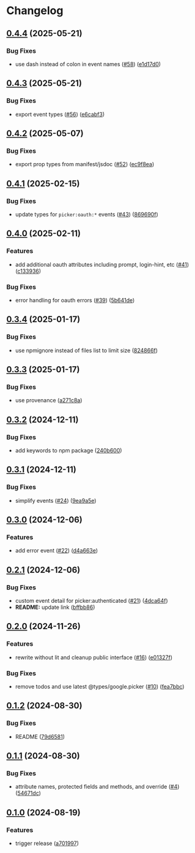 # Changelog

## [0.4.4](https://github.com/googleworkspace/drive-picker-element/compare/v0.4.3...v0.4.4) (2025-05-21)


### Bug Fixes

* use dash instead of colon in event names ([#58](https://github.com/googleworkspace/drive-picker-element/issues/58)) ([e1d17d0](https://github.com/googleworkspace/drive-picker-element/commit/e1d17d02ba86b662bce0477a7a626b72d2f3bcc0))

## [0.4.3](https://github.com/googleworkspace/drive-picker-element/compare/v0.4.2...v0.4.3) (2025-05-21)


### Bug Fixes

* export event types ([#56](https://github.com/googleworkspace/drive-picker-element/issues/56)) ([e6cabf3](https://github.com/googleworkspace/drive-picker-element/commit/e6cabf3ac806b0523c0a1e3478a0932a6fa7e33a))

## [0.4.2](https://github.com/googleworkspace/drive-picker-element/compare/v0.4.1...v0.4.2) (2025-05-07)


### Bug Fixes

* export prop types from manifest/jsdoc ([#52](https://github.com/googleworkspace/drive-picker-element/issues/52)) ([ec9f8ea](https://github.com/googleworkspace/drive-picker-element/commit/ec9f8ea55ea3a101957f25604b1de993fc8bfb47))

## [0.4.1](https://github.com/googleworkspace/drive-picker-element/compare/v0.4.0...v0.4.1) (2025-02-15)


### Bug Fixes

* update types for `picker:oauth:*` events ([#43](https://github.com/googleworkspace/drive-picker-element/issues/43)) ([869690f](https://github.com/googleworkspace/drive-picker-element/commit/869690f518daf05e8def184f1746486781354b4f))

## [0.4.0](https://github.com/googleworkspace/drive-picker-element/compare/v0.3.4...v0.4.0) (2025-02-11)


### Features

* add additional oauth attributes including prompt, login-hint, etc ([#41](https://github.com/googleworkspace/drive-picker-element/issues/41)) ([c133936](https://github.com/googleworkspace/drive-picker-element/commit/c133936b5b0de9bc9ebaebb9a945d1513b767690))


### Bug Fixes

* error handling for oauth errors ([#39](https://github.com/googleworkspace/drive-picker-element/issues/39)) ([5b641de](https://github.com/googleworkspace/drive-picker-element/commit/5b641dea41e5dd788c7205237c7b1cc3d233e905))

## [0.3.4](https://github.com/googleworkspace/drive-picker-element/compare/v0.3.3...v0.3.4) (2025-01-17)


### Bug Fixes

* use npmignore instead of files list to limit size ([824866f](https://github.com/googleworkspace/drive-picker-element/commit/824866f19e1c56f056fa58e5cfe3a76488573696))

## [0.3.3](https://github.com/googleworkspace/drive-picker-element/compare/v0.3.2...v0.3.3) (2025-01-17)


### Bug Fixes

* use provenance ([a271c8a](https://github.com/googleworkspace/drive-picker-element/commit/a271c8aa519db3f11659c8172faf6650a81d271b))

## [0.3.2](https://github.com/googleworkspace/drive-picker-element/compare/v0.3.1...v0.3.2) (2024-12-11)


### Bug Fixes

* add keywords to npm package ([240b600](https://github.com/googleworkspace/drive-picker-element/commit/240b60035f2996bd4097f723566812a0a77f6fe7))

## [0.3.1](https://github.com/googleworkspace/drive-picker-element/compare/v0.3.0...v0.3.1) (2024-12-11)


### Bug Fixes

* simplify events ([#24](https://github.com/googleworkspace/drive-picker-element/issues/24)) ([9ea9a5e](https://github.com/googleworkspace/drive-picker-element/commit/9ea9a5e1d7387e763ebd98e17c2383ace9827eca))

## [0.3.0](https://github.com/googleworkspace/drive-picker-element/compare/v0.2.1...v0.3.0) (2024-12-06)


### Features

* add error event ([#22](https://github.com/googleworkspace/drive-picker-element/issues/22)) ([d4a663e](https://github.com/googleworkspace/drive-picker-element/commit/d4a663e90855a44126a8b8804c28334aa3d343da))

## [0.2.1](https://github.com/googleworkspace/drive-picker-element/compare/v0.2.0...v0.2.1) (2024-12-06)


### Bug Fixes

* custom event detail for picker:authenticated ([#21](https://github.com/googleworkspace/drive-picker-element/issues/21)) ([4dca64f](https://github.com/googleworkspace/drive-picker-element/commit/4dca64f3e5355d498ac43408225ec88b4e645d9a))
* **README:** update link ([bffbb86](https://github.com/googleworkspace/drive-picker-element/commit/bffbb867615d6a4ecef70dffc916d80e5319b0aa))

## [0.2.0](https://github.com/googleworkspace/drive-picker-element/compare/v0.1.2...v0.2.0) (2024-11-26)


### Features

* rewrite without lit and cleanup public interface ([#16](https://github.com/googleworkspace/drive-picker-element/issues/16)) ([e01327f](https://github.com/googleworkspace/drive-picker-element/commit/e01327f938d648e97c468e9ff3dcc81968283dd6))


### Bug Fixes

* remove todos and use latest @types/google.picker ([#10](https://github.com/googleworkspace/drive-picker-element/issues/10)) ([fea7bbc](https://github.com/googleworkspace/drive-picker-element/commit/fea7bbcc118f1f1fe3a890243778609521860142))

## [0.1.2](https://github.com/googleworkspace/drive-picker-element/compare/v0.1.1...v0.1.2) (2024-08-30)


### Bug Fixes

* README ([79d6581](https://github.com/googleworkspace/drive-picker-element/commit/79d6581684ef05c643be993b5121fe290d07493c))

## [0.1.1](https://github.com/googleworkspace/drive-picker-element/compare/v0.1.0...v0.1.1) (2024-08-30)


### Bug Fixes

* attribute names, protected fields and methods, and override ([#4](https://github.com/googleworkspace/drive-picker-element/issues/4)) ([54671dc](https://github.com/googleworkspace/drive-picker-element/commit/54671dc2a4765b8ddd276d2094d1a4404214a717))

## [0.1.0](https://github.com/googleworkspace/drive-picker-element/compare/v0.0.0...v0.1.0) (2024-08-19)


### Features

* trigger release ([a701997](https://github.com/googleworkspace/drive-picker-element/commit/a701997332141cf446b7c4eda553f0bca6ab028d))

